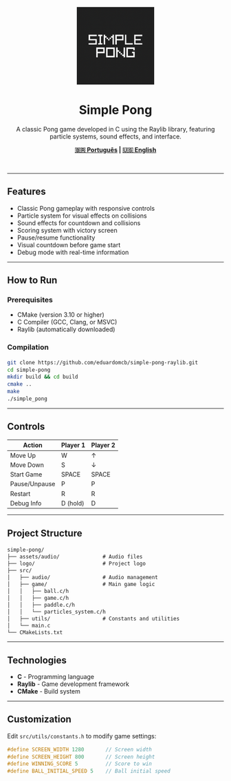 <div align="center">
  <img src="logo/icon_simple_pong.png" alt="Simple Pong Logo" width="180" height="180">
  <h1>Simple Pong</h1>
  <p>A classic Pong game developed in C using the Raylib library, featuring particle systems, sound effects, and interface.</p>

**[🇧🇷 Português](README-pt.md) | [🇺🇸 English](README.md)**
</div>

<br>

---

## Features

- Classic Pong gameplay with responsive controls
- Particle system for visual effects on collisions
- Sound effects for countdown and collisions
- Scoring system with victory screen
- Pause/resume functionality
- Visual countdown before game start
- Debug mode with real-time information

---

## How to Run

### Prerequisites

- CMake (version 3.10 or higher)
- C Compiler (GCC, Clang, or MSVC)
- Raylib (automatically downloaded)

### Compilation

```bash
git clone https://github.com/eduardomcb/simple-pong-raylib.git
cd simple-pong
mkdir build && cd build
cmake ..
make
./simple_pong
```

---

## Controls

| Action | Player 1 | Player 2 |
|--------|----------|----------|
| Move Up | W | ↑ |
| Move Down | S | ↓ |
| Start Game | SPACE | SPACE |
| Pause/Unpause | P | P |
| Restart | R | R |
| Debug Info | D (hold) | D |

---

## Project Structure

```
simple-pong/
├── assets/audio/              # Audio files
├── logo/                      # Project logo
├── src/
│   ├── audio/                 # Audio management
│   ├── game/                  # Main game logic
│   │   ├── ball.c/h
│   │   ├── game.c/h
│   │   ├── paddle.c/h
│   │   └── particles_system.c/h
│   ├── utils/                 # Constants and utilities
│   └── main.c
└── CMakeLists.txt
```

---

## Technologies

- **C** - Programming language
- **Raylib** - Game development framework
- **CMake** - Build system

---

## Customization

Edit `src/utils/constants.h` to modify game settings:

```c
#define SCREEN_WIDTH 1280       // Screen width
#define SCREEN_HEIGHT 800       // Screen height
#define WINNING_SCORE 5         // Score to win
#define BALL_INITIAL_SPEED 5    // Ball initial speed
```